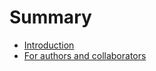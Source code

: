 # Summary

* [Introduction](README.md)
* [For authors and collaborators](for-authors-and-collaborators.md)

